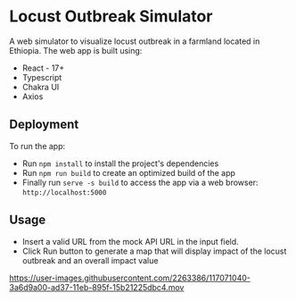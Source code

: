 # Locust Outbreak Simulator

A web simulator to visualize locust outbreak in a farmland located in Ethiopia. The web app is built using:

-   React - 17+
-   Typescript
-   Chakra UI
-   Axios


## Deployment

To run the app:

-   Run `npm install` to install the project's dependencies
-   Run `npm run build` to create an optimized build of the app
-   Finally run `serve -s build` to access the app via a web browser: `http://localhost:5000`

## Usage

-   Insert a valid URL from the mock API URL in the input field.
-   Click Run button to generate a map that will display impact of the locust outbreak and an overall impact value


https://user-images.githubusercontent.com/2263386/117071040-3a6d9a00-ad37-11eb-895f-15b21225dbc4.mov

